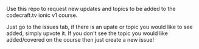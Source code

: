 Use this repo to request new updates and topics to be added to the codecraft.tv ionic v1 course.

Just go to the issues tab, if there is an upate or topic you would like to see added, simply upvote it.
If you don't see the topic you would like added/covered on the course then just create a new issue!
